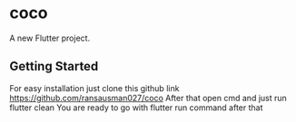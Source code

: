 # coco

A new Flutter project.

## Getting Started
For easy installation just clone this github link https://github.com/ransausman027/coco
After that open cmd and just run flutter clean 
You are ready to go with flutter run command after that 


